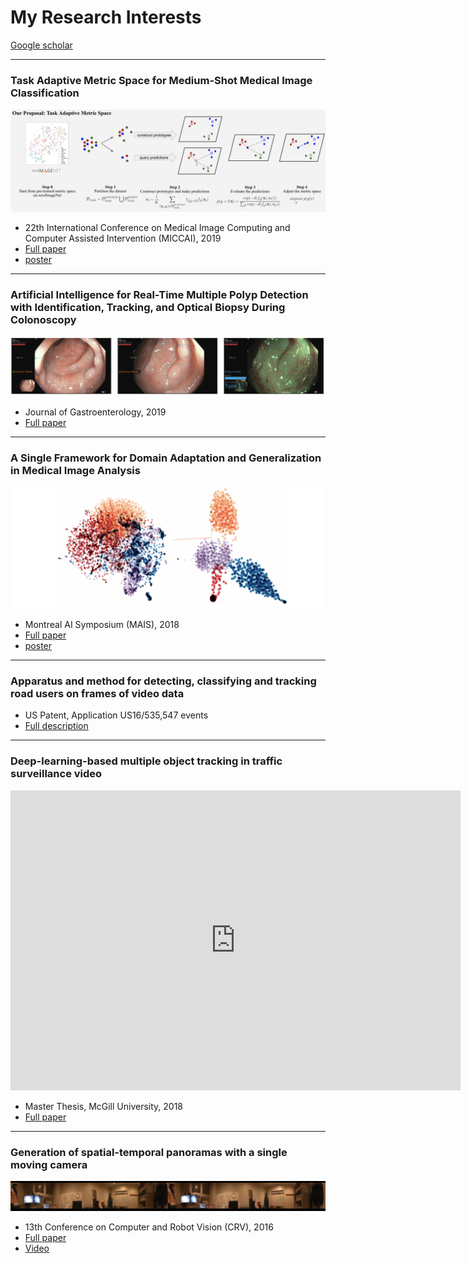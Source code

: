 # My Research Interests

[Google scholar](https://scholar.google.ca/citations?user=P87La54AAAAJ&hl=en)


**********
### **Task Adaptive Metric Space for Medium-Shot Medical Image Classification**
![img](./img/TAMS.PNG)

* 22th International Conference on Medical Image Computing and Computer Assisted Intervention (MICCAI), 2019
* [Full paper](https://link.springer.com/chapter/10.1007/978-3-030-32239-7_17)
* [poster](https://drive.google.com/file/d/1r2X77euy1spJDXuVIKr-rUivVH72Pq7K/view?usp=sharing)

**********
### **Artificial Intelligence for Real-Time Multiple Polyp Detection with Identification, Tracking, and Optical Biopsy During Colonoscopy**
![img](./img/polyp.PNG)

* Journal of Gastroenterology, 2019
* [Full paper](https://www.researchgate.net/publication/332884708_256_-_Artificial_Intelligence_for_Real-Time_Multiple_Polyp_Detection_with_Identification_Tracking_and_Optical_Biopsy_During_Colonoscopy)

**********
### **A Single Framework for Domain Adaptation and Generalization in Medical Image Analysis**
![img](./img/mais2018.png)

* Montreal AI Symposium (MAIS), 2018
* [Full paper](https://montrealaisymposium.wordpress.com/)
* [poster](https://drive.google.com/file/d/1qWOu52SfOSqm_zHZ2xg-f_Jlsx-6Z2CA/view?usp=sharing)

**********
### **Apparatus and method for detecting, classifying and tracking road users on frames of video data**
* US Patent, Application US16/535,547 events
* [Full description](https://patents.google.com/patent/US20200050870A1/en)

**********
### **Deep-learning-based multiple object tracking in traffic surveillance video**

<iframe width="720" height="480" src="https://www.youtube.com/embed/jqO_s2WKYjQ" title="YouTube video player" frameborder="0" allow="accelerometer; autoplay; clipboard-write; encrypted-media; gyroscope; picture-in-picture" allowfullscreen></iframe>

* Master Thesis, McGill University, 2018
* [Full paper](https://escholarship.mcgill.ca/concern/theses/sj139437f)

**********
### **Generation of spatial-temporal panoramas with a single moving camera**

![img](./img/3d_stiching.png)

* 13th Conference on Computer and Robot Vision (CRV), 2016
* [Full paper](https://ieeexplore.ieee.org/document/7801534)
* [Video](https://www.youtube.com/watch?v=tUYozU_NIIk)
